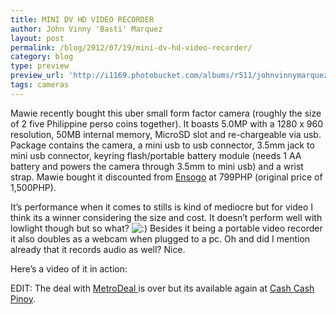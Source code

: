 ```yaml
---
title: MINI DV HD VIDEO RECORDER
author: John Vinny 'Basti' Marquez
layout: post
permalink: /blog/2012/07/19/mini-dv-hd-video-recorder/
category: blog
type: preview
preview_url: 'http://i1169.photobucket.com/albums/r511/johnvinnymarquez/minidv_zps0be88933.jpg'
tags: cameras
---
```

Mawie recently bought this uber small form factor camera (roughly the size of 2 five Philippine perso coins together). It boasts 5.0MP with a 1280 x 960 resolution, 50MB internal memory, MicroSD slot and re-chargeable via usb. Package contains the camera, a mini usb to usb connector, 3.5mm jack to mini usb connector, keyring flash/portable battery module (needs 1 AA battery and powers the camera through 3.5mm to mini usb) and a wrist strap. Mawie bought it discounted from <a title="http://www.ensogo.com.ph/" href="http://www.ensogo.com.ph/" target="_blank">Ensogo</a> at 799PHP (original price of 1,500PHP).

<p style="text-align: left;">
  It&#8217;s performance when it comes to stills is kind of mediocre but for video I think its a winner considering the size and cost. It doesn&#8217;t perform well with lowlight though but so what? <img src="http://johnvinnymarquez.net/wp-includes/images/smilies/icon_smile.gif" alt=":)" class="wp-smiley" /> Besides it being a portable video recorder it also doubles as a webcam when plugged to a pc. Oh and did I mention already that it records audio as well? Nice.
</p>

<p style="text-align: left;">
  Here&#8217;s a video of it in action:
</p>



EDIT: The deal with <a title="https://www.metrodeal.com/main.php?dealId=MTc2Mw==" href="https://www.metrodeal.com/main.php?dealId=MTc2Mw==" target="_blank">MetroDeal </a>is over but its available again at <a title="Mini DV Camera" href="http://www.cashcashpinoy.com/#!/deal/3442-incredible-mini-dv-camera" target="_blank">Cash Cash Pinoy</a>.